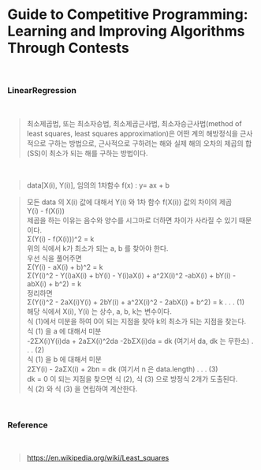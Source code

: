 # Guide to Competitive Programming: Learning and Improving Algorithms Through Contests

<br>

### LinearRegression

<br>

> 최소제곱법, 또는 최소자승법, 최소제곱근사법, 최소자승근사법(method of least squares, least squares approximation)은 어떤 계의 해방정식을 근사적으로 구하는 방법으로, 근사적으로 구하려는 해와 실제 해의 오차의 제곱의 합(SS)이 최소가 되는 해를 구하는 방법이다.

<br>

> data[X(i), Y(i)], 임의의 1차함수 f(x) : y= ax + b<br>

> 모든 data 의 X(i) 값에 대해서 Y(i) 와 1차 함수 f(X(i)) 값의 차이의 제곱<br>
> Y(i) - f(X(i))<br>
> 제곱을 하는 이유는 음수와 양수를 시그마로 더하면 차이가 사라질 수 있기 때문이다.<br>
> Σ(Y(i) - f(X(i)))^2 = k<br>
> 위의 식에서 k가 최소가 되는 a, b 를 찾아야 한다.<br>
> 우선 식을 풀어주면<br>
> Σ(Y(i) - aX(i) + b)^2 = k<br>
> Σ(Y(i)^2 - Y(i)aX(i) + bY(i) - Y(i)aX(i) + a^2X(i)^2 -abX(i) + bY(i) - abX(i) + b^2) = k<br>
> 정리하면<br>
> Σ(Y(i)^2 - 2aX(i)Y(i) + 2bY(i) + a^2X(i)^2 - 2abX(i) + b^2) = k . . . (1)<br>
> 해당 식에서 X(i), Y(i) 는 상수, a, b, k는 변수이다.<br>
> 식 (1)에서 미분을 하여 0이 되는 지점을 찾아 k의 최소가 되는 지점을 찾는다.<br>
> 식 (1) 을 a 에 대해서 미분<br>
> -2ΣX(i)Y(i)da + 2aΣX(i)^2da -2bΣX(i)da = dk (여기서 da, dk 는 무한소) . . . (2)<br>
> 식 (1) 을 b 에 대해서 미분<br>
> 2ΣY(i) - 2aΣX(i) + 2bn = dk (여기서 n 은 data.length) . . . (3)<br>
> dk = 0 이 되는 지점을 찾으면 식 (2), 식 (3) 으로 방정식 2개가 도출된다.<br>
> 식 (2) 와 식 (3) 을 연립하여 계산한다.<br>

<br>

### Reference

<br>

> https://en.wikipedia.org/wiki/Least_squares

<br>
